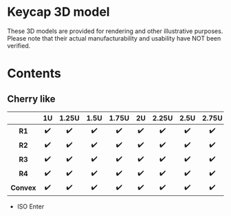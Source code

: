# Keycap 3D model

These 3D models are provided for rendering and other illustrative purposes.
Please note that their actual manufacturability and usability have NOT been verified.

# Contents

## Cherry like

||1U|1.25U|1.5U|1.75U|2U|2.25U|2.5U|2.75U|3U|6U|6.25U|6.5U|7U|8U|9U|9.75U|10U|
|:-:|:-:|:-:|:-:|:-:|:-:|:-:|:-:|:-:|:-:|:-:|:-:|:-:|:-:|:-:|:-:|:-:|:-:|
|**R1**|:heavy_check_mark:|:heavy_check_mark:|:heavy_check_mark:|:heavy_check_mark:|:heavy_check_mark:|:heavy_check_mark:|:heavy_check_mark:|:heavy_check_mark:|:heavy_check_mark:|||||||||
|**R2**|:heavy_check_mark:|:heavy_check_mark:|:heavy_check_mark:|:heavy_check_mark:|:heavy_check_mark:|:heavy_check_mark:|:heavy_check_mark:|:heavy_check_mark:|:heavy_check_mark:|||||||||
|**R3**|:heavy_check_mark:|:heavy_check_mark:|:heavy_check_mark:|:heavy_check_mark:|:heavy_check_mark:|:heavy_check_mark:|:heavy_check_mark:|:heavy_check_mark:|:heavy_check_mark:|||||||||
|**R4**|:heavy_check_mark:|:heavy_check_mark:|:heavy_check_mark:|:heavy_check_mark:|:heavy_check_mark:|:heavy_check_mark:|:heavy_check_mark:|:heavy_check_mark:|:heavy_check_mark:|||||||||
|**Convex**|:heavy_check_mark:|:heavy_check_mark:|:heavy_check_mark:|:heavy_check_mark:|:heavy_check_mark:|:heavy_check_mark:|:heavy_check_mark:|:heavy_check_mark:|:heavy_check_mark:|:heavy_check_mark:|:heavy_check_mark:|:heavy_check_mark:|:heavy_check_mark:|:heavy_check_mark:|:heavy_check_mark:|:heavy_check_mark:|:heavy_check_mark:|

- ISO Enter
